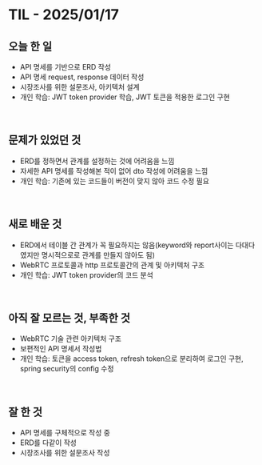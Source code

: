# TIL - 2025/01/17


## 오늘 한 일
-  API 명세를 기반으로 ERD 작성
-  API 명세 request, response 데이터 작성
-  시장조사를 위한 설문조사, 아키텍처 설계
-  개인 학습: JWT token provider 학습, JWT 토큰을 적용한 로그인 구현

<br>

## 문제가 있었던 것
-  ERD를 정하면서 관계를 설정하는 것에 어려움을 느낌
-  자세한 API 명세를 작성해본 적이 없어 dto 작성에 어려움을 느낌
-  개인 학습: 기존에 있는 코드들이 버전이 맞지 않아 코드 수정 필요

<br>

## 새로 배운 것
-  ERD에서 테이블 간 관계가 꼭 필요하지는 않음(keyword와 report사이는 다대다 였지만 명시적으로로 관계를 만들지 않아도 됨)
-  WebRTC 프로토콜과 http 프로토콜간의 관계 및 아키텍처 구조
-  개인 학습: JWT token provider의 코드 분석

<br>

## 아직 잘 모르는 것, 부족한 것
-  WebRTC 기술 관련 아키텍처 구조
-  보편적인 API 명세서 작성법
-  개인 학습: 토큰을 access token, refresh token으로 분리하여 로그인 구현, spring security의 config 수정

<br>

## 잘 한 것
-  API 명세를 구체적으로 작성 중
-  ERD를 다같이 작성
-  시장조사를 위한 설문조사 작성